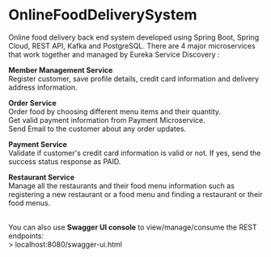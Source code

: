 # OnlineFoodDeliverySystem
 Online food delivery back end system developed using Spring Boot, Spring Cloud, REST API, Kafka and PostgreSQL. There are 4 major microservices that work together and managed by Eureka Service Discovery : </br>
 
**Member Management Service**</br>
Register customer, save profile details, credit card information and delivery address information.

**Order Service**</br>
Order food by choosing different menu items and their quantity.</br>
Get valid payment information from Payment Microservice.</br>
Send Email to the customer about any order updates.

**Payment Service**</br>
Validate if customer's credit card information is valid or not. If yes, send the success status response as PAID.

**Restaurant Service**</br>
Manage all the restaurants and their food menu information such as registering a new restaurant or a food menu and 
finding a restaurant or their food menus.</br></br>

You can also use **Swagger UI console** to view/manage/consume the REST endpoints: </br>>
localhost:8080/swagger-ui.html
